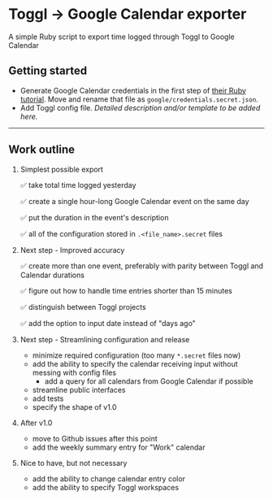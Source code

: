# Toggl -> Google Calendar exporter
A simple Ruby script to export time logged through Toggl to Google Calendar

## Getting started

- Generate Google Calendar credentials in the first step of [their Ruby tutorial](https://developers.google.com/calendar/quickstart/ruby). Move and rename that file as `google/credentials.secret.json`.
- Add Toggl config file. *Detailed description and/or template to be added here.*

---

## Work outline

1. Simplest possible export

    ✅ take total time logged yesterday

    ✅ create a single hour-long Google Calendar event on the same day

    ✅ put the duration in the event's description

    ✅ all of the configuration stored in `.<file_name>.secret` files

2. Next step - Improved accuracy

    ✅ create more than one event, preferably with parity between Toggl and Calendar durations

    ✅ figure out how to handle time entries shorter than 15 minutes

    ✅ distinguish between Toggl projects

    ✅ add the option to input date instead of "days ago"

3. Next step - Streamlining configuration and release

    - minimize required configuration (too many `*.secret` files now)
    - add the ability to specify the calendar receiving input without messing with config files
        - add a query for all calendars from Google Calendar if possible
    - streamline public interfaces
    - add tests
    - specify the shape of v1.0

5. After v1.0

    - move to Github issues after this point
    - add the weekly summary entry for "Work" calendar

4. Nice to have, but not necessary

    - add the ability to change calendar entry color
    - add the ability to specify Toggl workspaces
